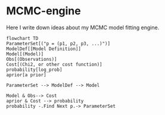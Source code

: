 # MCMC-engine
Here I write down ideas about my MCMC model fitting engine.

```mermaid
flowchart TD
ParameterSet[("p = (p1, p2, p3, ...)")]
ModelDef[[Model Definition]]
Model[(Model)]
Obs[(Observations)]
Cost[(Chi2, or other cost function)]
probability[log_prob]
aprior[a prior]

ParameterSet --> ModelDef --> Model

Model & Obs--> Cost
aprior & Cost --> probability
probability -.Find Next p.-> ParameterSet
```
